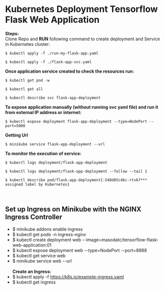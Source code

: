 # Kubernetes Deployment Tensorflow Flask Web Application
**Steps:**  <br>
Clone Repo and **RUN** following command to create deployment and Service in Kubernetes cluster: <br>
```
$ kubectl apply -f ./run-my-flask-app.yaml 
```
```
$ kubectl apply -f ./flask-app-svc.yaml 
```
**Once application service created to check the resources run:**  <br>
```
$ kubectl get pod -w 
```
```
$ kubectl get all 
```
```
$ kubectl describe svc flask-app-deployment 
```
**To expose application manually (without running svc yaml file) and run it from external IP address or internet:**  <br>
```
$ kubectl expose deployment flask-app-deployment --type=NodePort --port=5000 
```
**Getting Url**  <br>
```
$ minikube service flask-app-deployment --url
```

**To monitor the execution of service:**  <br>
```
$ kubectl logs deployment/flask-app-deployment
```
```
$ kubectl logs deployment/flask-app-deployment --follow --tail 1
```
```
$ kubectl describe pod/flask-app-deployment{-548d85c4bc-rtv67*** assigned label by Kubernetes}
```
<br>

## Set up Ingress on Minikube with the NGINX Ingress Controller <br>
- $ minikube addons enable ingress <br>
- $ kubectl get pods -n ingress-nginx <br>
- $ kubectl create deployment web --image=masodatc/tensorflow-flask-web-application:01 <br>
- $ kubectl expose deployment web --type=NodePort --port=8888 <br>
- $ kubectl get service web <br>
- $ minikube service web --url <br>  
**Create an Ingress:**  <br>
- $ kubectl apply -f https://k8s.io/example-ingress.yaml <br>
- $ kubectl get ingress <br>

